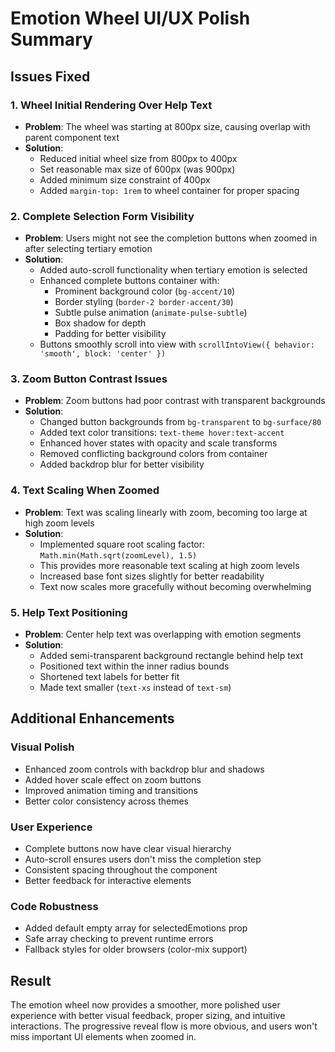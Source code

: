 # Emotion Wheel UI/UX Polish Summary

## Issues Fixed

### 1. Wheel Initial Rendering Over Help Text

- **Problem**: The wheel was starting at 800px size, causing overlap with parent component text
- **Solution**:
  - Reduced initial wheel size from 800px to 400px
  - Set reasonable max size of 600px (was 900px)
  - Added minimum size constraint of 400px
  - Added `margin-top: 1rem` to wheel container for proper spacing

### 2. Complete Selection Form Visibility

- **Problem**: Users might not see the completion buttons when zoomed in after selecting tertiary emotion
- **Solution**:
  - Added auto-scroll functionality when tertiary emotion is selected
  - Enhanced complete buttons container with:
    - Prominent background color (`bg-accent/10`)
    - Border styling (`border-2 border-accent/30`)
    - Subtle pulse animation (`animate-pulse-subtle`)
    - Box shadow for depth
    - Padding for better visibility
  - Buttons smoothly scroll into view with `scrollIntoView({ behavior: 'smooth', block: 'center' })`

### 3. Zoom Button Contrast Issues

- **Problem**: Zoom buttons had poor contrast with transparent backgrounds
- **Solution**:
  - Changed button backgrounds from `bg-transparent` to `bg-surface/80`
  - Added text color transitions: `text-theme hover:text-accent`
  - Enhanced hover states with opacity and scale transforms
  - Removed conflicting background colors from container
  - Added backdrop blur for better visibility

### 4. Text Scaling When Zoomed

- **Problem**: Text was scaling linearly with zoom, becoming too large at high zoom levels
- **Solution**:
  - Implemented square root scaling factor: `Math.min(Math.sqrt(zoomLevel), 1.5)`
  - This provides more reasonable text scaling at high zoom levels
  - Increased base font sizes slightly for better readability
  - Text now scales more gracefully without becoming overwhelming

### 5. Help Text Positioning

- **Problem**: Center help text was overlapping with emotion segments
- **Solution**:
  - Added semi-transparent background rectangle behind help text
  - Positioned text within the inner radius bounds
  - Shortened text labels for better fit
  - Made text smaller (`text-xs` instead of `text-sm`)

## Additional Enhancements

### Visual Polish

- Enhanced zoom controls with backdrop blur and shadows
- Added hover scale effect on zoom buttons
- Improved animation timing and transitions
- Better color consistency across themes

### User Experience

- Complete buttons now have clear visual hierarchy
- Auto-scroll ensures users don't miss the completion step
- Consistent spacing throughout the component
- Better feedback for interactive elements

### Code Robustness

- Added default empty array for selectedEmotions prop
- Safe array checking to prevent runtime errors
- Fallback styles for older browsers (color-mix support)

## Result

The emotion wheel now provides a smoother, more polished user experience with better visual feedback, proper sizing, and intuitive interactions. The progressive reveal flow is more obvious, and users won't miss important UI elements when zoomed in.

